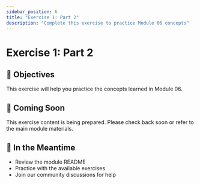 ```yaml
---
sidebar_position: 6
title: "Exercise 1: Part 2"
description: "Complete this exercise to practice Module 06 concepts"
---
```


# Exercise 1: Part 2

## 🎯 Objectives

This exercise will help you practice the concepts learned in Module 06.

## 📝 Coming Soon

This exercise content is being prepared. Please check back soon or refer to the main module materials.

## 🚀 In the Meantime

- Review the module README
- Practice with the available exercises
- Join our community discussions for help
